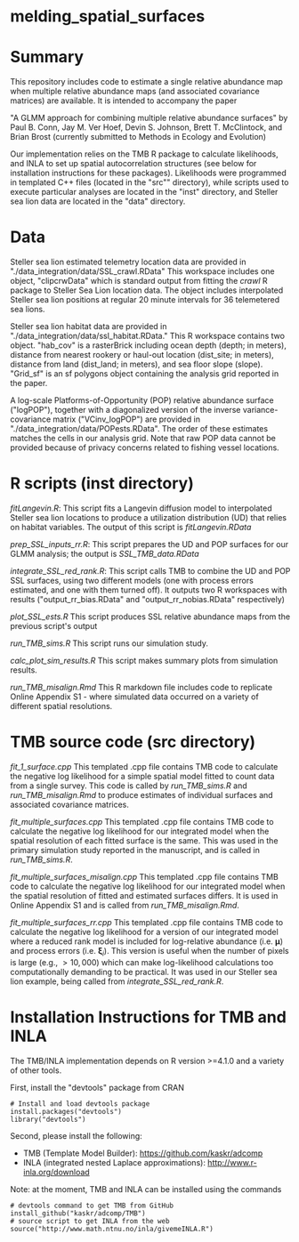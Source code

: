 # melding_spatial_surfaces

Summary
=============

This repository includes code to estimate a single relative abundance map when multiple
relative abundance maps (and associated covariance matrices) are available.  It is intended
to accompany the paper

"A GLMM approach for combining multiple relative abundance surfaces"
by Paul B. Conn, Jay M. Ver Hoef, Devin S. Johnson, Brett T. McClintock, and Brian Brost
(currently submitted to Methods in Ecology and Evolution)

Our implementation relies on the TMB R package to calculate likelihoods, and INLA to set up
spatial autocorrelation structures (see below for installation instructions for these packages).
Likelihoods were programmed in templated C++ files (located in the "src"" directory), while scripts used to execute particular analyses are located in the "inst" directory, and Steller sea lion data are located in the "data" directory. 

Data
=====

Steller sea lion estimated telemetry location data are provided in "./data_integration/data/SSL_crawl.RData"
This workspace includes one object, "clipcrwData" which is standard
output from fitting the *crawl* R package to Steller Sea Lion location data.  The object includes interpolated Steller sea lion positions at regular 20 minute intervals for 36 telemetered sea lions.

Steller sea lion habitat data are provided in "./data_integration/data/ssl_habitat.RData."  This R workspace contains
two object. "hab_cov" is a rasterBrick including ocean depth (depth; in meters), distance from nearest rookery or haul-out location (dist_site; in meters), distance from land (dist_land; in meters), and sea floor slope (slope).  "Grid_sf" is an sf polygons object containing the analysis grid reported in the paper.

A log-scale Platforms-of-Opportunity (POP) relative abundance surface ("logPOP"), together with a diagonalized version of the inverse variance-covariance matrix ("VCinv_logPOP") are provided in "./data_integration/data/POPests.RData".  The order of these estimates matches the cells in our analysis grid.  Note that raw POP data cannot be provided because of privacy concerns related to fishing vessel locations.


R scripts (inst directory)
=========

*fitLangevin.R*:  This script fits a Langevin diffusion model to interpolated Steller sea lion locations to produce a utilization distribution (UD) that relies on habitat variables.  The output of this script is *fitLangevin.RData*

*prep_SSL_inputs_rr.R*: This script prepares the UD and POP surfaces for our 
GLMM analysis; the output is *SSL_TMB_data.RData*

*integrate_SSL_red_rank.R*: This script calls TMB to combine the UD and POP SSL surfaces, using two different models (one with process errors estimated, and one with them turned off). It outputs two R workspaces with results ("output_rr_bias.RData" and "output_rr_nobias.RData" respectively)

*plot_SSL_ests.R* This script produces SSL relative abundance maps from the previous script's output

*run_TMB_sims.R*  This script runs our simulation study.  

*calc_plot_sim_results.R*  This script makes summary plots from simulation results.

*run_TMB_misalign.Rmd*  This R markdown file includes code to replicate Online Appendix S1 - where simulated data occurred on a variety of different spatial resolutions.


TMB source code (src directory)
===============================

*fit_1_surface.cpp*  This templated .cpp file contains TMB code to
calculate the negative log likelihood for a simple spatial model fitted to  count data from a single survey.  This code is
called by *run_TMB_sims.R* and *run_TMB_misalign.Rmd* to produce estimates of individual surfaces and associated covariance matrices.   

*fit_multiple_surfaces.cpp*  This templated .cpp file contains TMB code to
calculate the negative log likelihood for our integrated model when the 
spatial resolution of each fitted surface is the same.  This was used in the primary simulation study reported in the manuscript, and is called in 
*run_TMB_sims.R*.   

*fit_multiple_surfaces_misalign.cpp*  This templated .cpp file contains TMB code to calculate the negative log likelihood for our integrated model when the spatial resolution of fitted and estimated surfaces differs.  It is used in Online Appendix S1 and is called from *run_TMB_misalign.Rmd*.

*fit_multiple_surfaces_rr.cpp*  This templated .cpp file contains TMB code to calculate the negative log likelihood for a version of our integrated model where a reduced rank model is included for log-relative abundance (i.e. $\boldsymbol{\mu}$) and process errors (i.e. $\boldsymbol{\xi}_i$).  This version is useful when the number of pixels is large (e.g., $>10,000$) which can make log-likelihood calculations too computationally demanding to be practical.  It was used in our Steller sea lion example, being called from *integrate_SSL_red_rank.R*.



Installation Instructions for TMB and INLA
==========================================
The TMB/INLA implementation depends on R version >=4.1.0 and a variety of other tools.

First, install the "devtools" package from CRAN

    # Install and load devtools package
    install.packages("devtools")
    library("devtools")

Second, please install the following:
* TMB (Template Model Builder): https://github.com/kaskr/adcomp
* INLA (integrated nested Laplace approximations): http://www.r-inla.org/download

Note: at the moment, TMB and INLA can be installed using the commands 

    # devtools command to get TMB from GitHub
    install_github("kaskr/adcomp/TMB") 
    # source script to get INLA from the web
    source("http://www.math.ntnu.no/inla/givemeINLA.R")  

